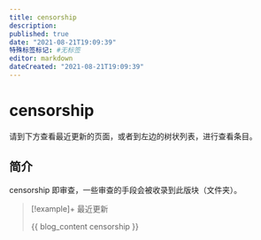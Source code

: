 ```yaml
---
title: censorship
description:
published: true
date: "2021-08-21T19:09:39"
特殊标签标记: #无标签
editor: markdown
dateCreated: "2021-08-21T19:09:39"
---
```


# censorship

请到下方查看最近更新的页面，或者到左边的树状列表，进行查看条目。

## 简介

censorship 即审查，一些审查的手段会被收录到此版块（文件夹）。

> [!example]+ 最近更新
>
> {{ blog_content censorship }}
